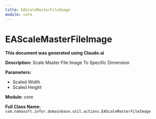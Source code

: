 ```yaml
---
title: EAScaleMasterFileImage
module: core
---
```



<div class='entity-flows'>

# EAScaleMasterFileImage

**This document was generated using Claude.ai**

**Description:** Scale Master File Image To Specific Dimension

**Parameters:**
- Scaled Width
- Scaled Height

**Module:** core

**Full Class Name:** `com.namasoft.infor.domainbase.util.actions.EAScaleMasterFileImage`


</div>

